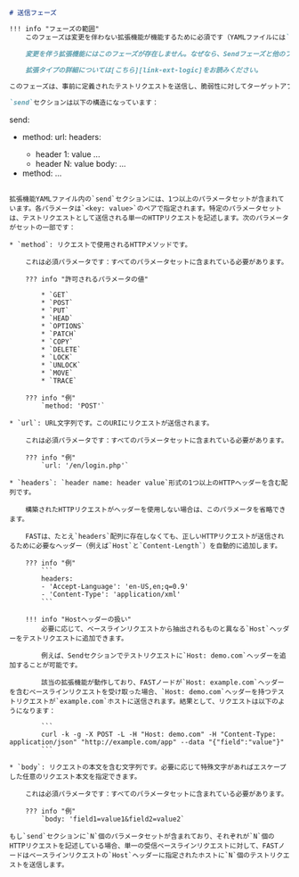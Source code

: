 ```markdown
# 送信フェーズ

!!! info "フェーズの範囲"
    このフェーズは変更を伴わない拡張機能が機能するために必須です（YAMLファイルには`send`セクションが含まれている必要があります）。
    
    変更を伴う拡張機能にはこのフェーズが存在しません。なぜなら、Sendフェーズと他のフェーズ（Detectフェーズおよび暗黙のCollectフェーズを除く）を組み合わせた場合、他のフェーズが使用できなくなるためです。
    
    拡張タイプの詳細については[こちら][link-ext-logic]をお読みください。

このフェーズは、事前に定義されたテストリクエストを送信し、脆弱性に対してターゲットアプリケーションをテストします。テストリクエストを送信するホストは、受信したベースラインリクエストの`Host`ヘッダーの値によって決定されます。

`send`セクションは以下の構造になっています：

```
send:
  - method: <HTTP method>
    url: <URI>
    headers:
    - header 1: value
    ...
    - header N: value
    body: <the request body>
  ...
  - method: <HTTP method>
    ...
```

拡張機能YAMLファイル内の`send`セクションには、1つ以上のパラメータセットが含まれています。各パラメータは`<key: value>`のペアで指定されます。特定のパラメータセットは、テストリクエストとして送信される単一のHTTPリクエストを記述します。次のパラメータがセットの一部です：

* `method`: リクエストで使用されるHTTPメソッドです。

    これは必須パラメータです：すべてのパラメータセットに含まれている必要があります。
    
    ??? info "許可されるパラメータの値"
    
        * `GET`
        * `POST`
        * `PUT`
        * `HEAD`
        * `OPTIONS`
        * `PATCH`
        * `COPY`
        * `DELETE`
        * `LOCK`
        * `UNLOCK`
        * `MOVE`
        * `TRACE`
    
    ??? info "例"
        `method: 'POST'`

* `url`: URL文字列です。このURIにリクエストが送信されます。

    これは必須パラメータです：すべてのパラメータセットに含まれている必要があります。
    
    ??? info "例"
        `url: '/en/login.php'`

* `headers`: `header name: header value`形式の1つ以上のHTTPヘッダーを含む配列です。

    構築されたHTTPリクエストがヘッダーを使用しない場合は、このパラメータを省略できます。
    
    FASTは、たとえ`headers`配列に存在しなくても、正しいHTTPリクエストが送信されるために必要なヘッダー（例えば`Host`と`Content-Length`）を自動的に追加します。
    
    ??? info "例"
        ```
        headers:
        - 'Accept-Language': 'en-US,en;q=0.9'
        - 'Content-Type': 'application/xml'
        ```
      
    !!! info "Hostヘッダーの扱い"
        必要に応じて、ベースラインリクエストから抽出されるものと異なる`Host`ヘッダーをテストリクエストに追加できます。
        
        例えば、Sendセクションでテストリクエストに`Host: demo.com`ヘッダーを追加することが可能です。
    
        該当の拡張機能が動作しており、FASTノードが`Host: example.com`ヘッダーを含むベースラインリクエストを受け取った場合、`Host: demo.com`ヘッダーを持つテストリクエストが`example.com`ホストに送信されます。結果として、リクエストは以下のようになります：
    
        ```
        curl -k -g -X POST -L -H "Host: demo.com" -H "Content-Type: application/json" "http://example.com/app" --data "{"field":"value"}"
        ```

* `body`: リクエストの本文を含む文字列です。必要に応じて特殊文字があればエスケープした任意のリクエスト本文を指定できます。

    これは必須パラメータです：すべてのパラメータセットに含まれている必要があります。
    
    ??? info "例"
        `body: 'field1=value1&field2=value2`

もし`send`セクションに`N`個のパラメータセットが含まれており、それぞれが`N`個のHTTPリクエストを記述している場合、単一の受信ベースラインリクエストに対して、FASTノードはベースラインリクエストの`Host`ヘッダーに指定されたホストに`N`個のテストリクエストを送信します。
```